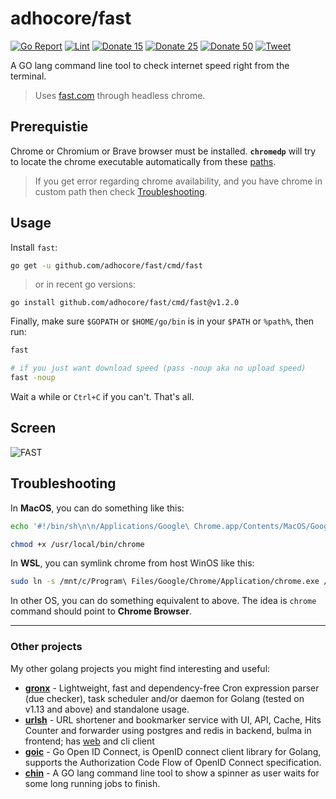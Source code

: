 # adhocore/fast

[![Go Report](https://goreportcard.com/badge/github.com/adhocore/fast)](https://goreportcard.com/report/github.com/adhocore/fast)
[![Lint](https://github.com/adhocore/fast/actions/workflows/lint-action.yml/badge.svg)](https://github.com/adhocore/fast/actions/workflows/lint-action.yml)
[![Donate 15](https://img.shields.io/badge/donate-paypal-blue.svg?style=flat-square&label=donate+15)](https://www.paypal.me/ji10/15usd)
[![Donate 25](https://img.shields.io/badge/donate-paypal-blue.svg?style=flat-square&label=donate+25)](https://www.paypal.me/ji10/25usd)
[![Donate 50](https://img.shields.io/badge/donate-paypal-blue.svg?style=flat-square&label=donate+50)](https://www.paypal.me/ji10/50usd)
[![Tweet](https://img.shields.io/twitter/url/http/shields.io.svg?style=social)](https://twitter.com/intent/tweet?text=Golang+tool+to+check+internet+speed+right+from+the+terminal&url=https://github.com/adhocore/fast&hashtags=golang,terminal,cli,speed-check,fast)


A GO lang command line tool to check internet speed right from the terminal.

> Uses [fast.com](https://fast.com) through headless chrome.

## Prerequistie

Chrome or Chromium or Brave browser must be installed. **`chromedp`** will try to locate the chrome executable automatically from these [paths](https://github.com/chromedp/chromedp/blob/master/allocate.go#L334-L352).

> If you get error regarding chrome availability, and you have chrome in custom path then check [Troubleshooting](#troubleshooting).

## Usage

Install `fast`:
```sh
go get -u github.com/adhocore/fast/cmd/fast
```
> or in recent go versions:
```
go install github.com/adhocore/fast/cmd/fast@v1.2.0
```

Finally, make sure `$GOPATH` or `$HOME/go/bin` is in your `$PATH` or `%path%`, then run:
```sh
fast

# if you just want download speed (pass -noup aka no upload speed)
fast -noup
```

Wait a while or `Ctrl+C` if you can't. That's all.

## Screen

![FAST](./assets/usage.png)

## Troubleshooting

In **MacOS**, you can do something like this:

```sh
echo '#!/bin/sh\n\n/Applications/Google\ Chrome.app/Contents/MacOS/Google\ Chrome $@' > /usr/local/bin/chrome

chmod +x /usr/local/bin/chrome
```

In **WSL**, you can symlink chrome from host WinOS like this:
```sh
sudo ln -s /mnt/c/Program\ Files/Google/Chrome/Application/chrome.exe /usr/local/bin/chrome
```

In other OS, you can do something equivalent to above. The idea is `chrome` command should point to **Chrome Browser**.

---
### Other projects
My other golang projects you might find interesting and useful:

- [**gronx**](https://github.com/adhocore/gronx) - Lightweight, fast and dependency-free Cron expression parser (due checker), task scheduler and/or daemon for Golang (tested on v1.13 and above) and standalone usage.
- [**urlsh**](https://github.com/adhocore/urlsh) - URL shortener and bookmarker service with UI, API, Cache, Hits Counter and forwarder using postgres and redis in backend, bulma in frontend; has [web](https://urlssh.xyz) and cli client
- [**goic**](https://github.com/adhocore/goic) - Go Open ID Connect, is OpenID connect client library for Golang, supports the Authorization Code Flow of OpenID Connect specification.
- [**chin**](https://github.com/adhocore/chin) - A GO lang command line tool to show a spinner as user waits for some long running jobs to finish.
